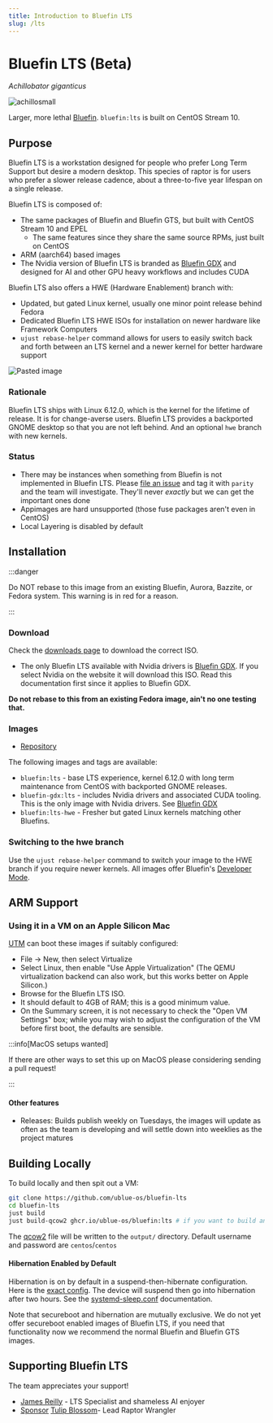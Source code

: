 ```yaml
---
title: Introduction to Bluefin LTS
slug: /lts
---
```


# Bluefin LTS (Beta)

_Achillobator giganticus_

![achillosmall](https://github.com/user-attachments/assets/b6945e80-34e4-44bb-8518-91ad31fed56d)

Larger, more lethal [Bluefin](https://projectbluefin.io). `bluefin:lts` is built on CentOS Stream 10.

## Purpose

Bluefin LTS is a workstation designed for people who prefer Long Term Support but desire a modern desktop.
This species of raptor is for users who prefer a slower release cadence, about a three-to-five year lifespan on a single release.

Bluefin LTS is composed of:

- The same packages of Bluefin and Bluefin GTS, but built with CentOS Stream 10 and EPEL
  - The same features since they share the same source RPMs, just built on CentOS
- ARM (aarch64) based images
- The Nvidia version of Bluefin LTS is branded as [Bluefin GDX](/gdx) and designed for AI and other GPU heavy workflows and includes CUDA

Bluefin LTS also offers a HWE (Hardware Enablement) branch with:

- Updated, but gated Linux kernel, usually one minor point release behind Fedora
- Dedicated Bluefin LTS HWE ISOs for installation on newer hardware like Framework Computers
- `ujust rebase-helper` command allows for users to easily switch back and forth between an LTS kernel and a newer kernel for better hardware support

![Pasted image](https://github.com/user-attachments/assets/3972ac0f-d37e-4e89-ae91-ff1eb76eabeb)

### Rationale

Bluefin LTS ships with Linux 6.12.0, which is the kernel for the lifetime of release. It is for change-averse users. Bluefin LTS provides a backported GNOME desktop so that you are not left behind. And an optional `hwe` branch with new kernels.

### Status

- There may be instances when something from Bluefin is not implemented in Bluefin LTS. Please [file an issue](https://github.com/ublue-os/bluefin-lts/issues) and tag it with `parity` and the team will investigate. They'll never _exactly_ but we can get the important ones done
- Appimages are hard unsupported (those fuse packages aren't even in CentOS)
- Local Layering is disabled by default

## Installation

:::danger

Do NOT rebase to this image from an existing Bluefin, Aurora, Bazzite, or Fedora system. This warning is in red for a reason.

:::

### Download

Check the [downloads page](./downloads.md) to download the correct ISO.

- The only Bluefin LTS available with Nvidia drivers is [Bluefin GDX](/gdx). If you select Nvidia on the website it will download this ISO. Read this documentation first since it applies to Bluefin GDX.

**Do not rebase to this from an existing Fedora image, ain't no one testing that.**

### Images

- [Repository](https://github.com/ublue-os/bluefin-lts)

The following images and tags are available:

- `bluefin:lts` - base LTS experience, kernel 6.12.0 with long term maintenance from CentOS with backported GNOME releases.
- `bluefin-gdx:lts` - includes Nvidia drivers and associated CUDA tooling. This is the only image with Nvidia drivers. See [Bluefin GDX](/gdx)
- `bluefin:lts-hwe` - Fresher but gated Linux kernels matching other Bluefins.

### Switching to the hwe branch

Use the `ujust rebase-helper` command to switch your image to the HWE branch if you require newer kernels. All images offer Bluefin's [Developer Mode](/bluefin-dx).

## ARM Support

### Using it in a VM on an Apple Silicon Mac

[UTM](https://github.com/utmapp/UTM/) can boot these images if suitably configured:

- File → New, then select Virtualize
- Select Linux, then enable "Use Apple Virtualization" (The QEMU virtualization backend can also work, but this works better on Apple Silicon.)
- Browse for the Bluefin LTS ISO.
- It should default to 4GB of RAM; this is a good minimum value.
- On the Summary screen, it is not necessary to check the "Open VM Settings" box; while you may wish to adjust the configuration of the VM before first boot, the defaults are sensible.

:::info[MacOS setups wanted]

If there are other ways to set this up on MacOS please considering sending a pull request!

:::

#### Other features

- Releases: Builds publish weekly on Tuesdays, the images will update as often as the team is developing and will settle down into weeklies as the project matures

## Building Locally

To build locally and then spit out a VM:

```bash
git clone https://github.com/ublue-os/bluefin-lts
cd bluefin-lts
just build
just build-qcow2 ghcr.io/ublue-os/bluefin:lts # if you want to build an ISO just change qcow2 to iso instead
```

The [qcow2](https://qemu-project.gitlab.io/qemu/system/images.html) file will be written to the `output/` directory. Default username and password are `centos`/`centos`

#### Hibernation Enabled by Default

Hibernation is on by default in a suspend-then-hibernate configuration. Here is the [exact config](https://github.com/ublue-os/bluefin-lts/blob/c0c8e2166cb5d0c4dd511ab3f677450c2cf8de0c/build_scripts/40-services.sh#L6). The device will suspend then go into hibernation after two hours. See the [systemd-sleep.conf](https://www.freedesktop.org/software/systemd/man/latest/systemd-sleep.conf.html) documentation.

Note that secureboot and hibernation are mutually exclusive. We do not yet offer secureboot enabled images of Bluefin LTS, if you need that functionality now we recommend the normal Bluefin and Bluefin GTS images.

## Supporting Bluefin LTS

The team appreciates your support!

- [James Reilly](https://github.com/sponsors/hanthor) - LTS Specialist and shameless AI enjoyer
- <a class="github-button" href="https://github.com/sponsors/tulilirockz" data-color-scheme="no-preference: light; light: light; dark: dark;" data-icon="octicon-heart" data-size="large" aria-label="Sponsor tulilirockz">Sponsor</a> [Tulip Blossom](https://github.com/tulilirockz)- Lead Raptor Wrangler
